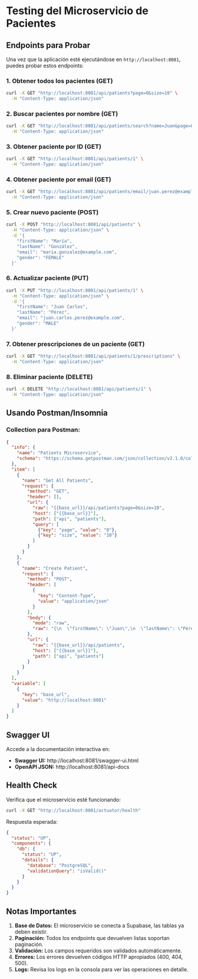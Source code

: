 # Testing del Microservicio de Pacientes

## Endpoints para Probar

Una vez que la aplicación esté ejecutándose en `http://localhost:8081`, puedes probar estos endpoints:

### 1. Obtener todos los pacientes (GET)
```bash
curl -X GET "http://localhost:8081/api/patients?page=0&size=10" \
  -H "Content-Type: application/json"
```

### 2. Buscar pacientes por nombre (GET)
```bash
curl -X GET "http://localhost:8081/api/patients/search?name=Juan&page=0&size=10" \
  -H "Content-Type: application/json"
```

### 3. Obtener paciente por ID (GET)
```bash
curl -X GET "http://localhost:8081/api/patients/1" \
  -H "Content-Type: application/json"
```

### 4. Obtener paciente por email (GET)
```bash
curl -X GET "http://localhost:8081/api/patients/email/juan.perez@example.com" \
  -H "Content-Type: application/json"
```

### 5. Crear nuevo paciente (POST)
```bash
curl -X POST "http://localhost:8081/api/patients" \
  -H "Content-Type: application/json" \
  -d '{
    "firstName": "María",
    "lastName": "González",
    "email": "maria.gonzalez@example.com",
    "gender": "FEMALE"
  }'
```

### 6. Actualizar paciente (PUT)
```bash
curl -X PUT "http://localhost:8081/api/patients/1" \
  -H "Content-Type: application/json" \
  -d '{
    "firstName": "Juan Carlos",
    "lastName": "Pérez",
    "email": "juan.carlos.perez@example.com",
    "gender": "MALE"
  }'
```

### 7. Obtener prescripciones de un paciente (GET)
```bash
curl -X GET "http://localhost:8081/api/patients/1/prescriptions" \
  -H "Content-Type: application/json"
```

### 8. Eliminar paciente (DELETE)
```bash
curl -X DELETE "http://localhost:8081/api/patients/1" \
  -H "Content-Type: application/json"
```

## Usando Postman/Insomnia

### Collection para Postman:

```json
{
  "info": {
    "name": "Patients Microservice",
    "schema": "https://schema.getpostman.com/json/collection/v2.1.0/collection.json"
  },
  "item": [
    {
      "name": "Get All Patients",
      "request": {
        "method": "GET",
        "header": [],
        "url": {
          "raw": "{{base_url}}/api/patients?page=0&size=10",
          "host": ["{{base_url}}"],
          "path": ["api", "patients"],
          "query": [
            {"key": "page", "value": "0"},
            {"key": "size", "value": "10"}
          ]
        }
      }
    },
    {
      "name": "Create Patient",
      "request": {
        "method": "POST",
        "header": [
          {
            "key": "Content-Type",
            "value": "application/json"
          }
        ],
        "body": {
          "mode": "raw",
          "raw": "{\n  \"firstName\": \"Juan\",\n  \"lastName\": \"Pérez\",\n  \"email\": \"juan.perez@example.com\",\n  \"gender\": \"MALE\"\n}"
        },
        "url": {
          "raw": "{{base_url}}/api/patients",
          "host": ["{{base_url}}"],
          "path": ["api", "patients"]
        }
      }
    }
  ],
  "variable": [
    {
      "key": "base_url",
      "value": "http://localhost:8081"
    }
  ]
}
```

## Swagger UI

Accede a la documentación interactiva en:
- **Swagger UI:** http://localhost:8081/swagger-ui.html
- **OpenAPI JSON:** http://localhost:8081/api-docs

## Health Check

Verifica que el microservicio esté funcionando:
```bash
curl -X GET "http://localhost:8081/actuator/health"
```

Respuesta esperada:
```json
{
  "status": "UP",
  "components": {
    "db": {
      "status": "UP",
      "details": {
        "database": "PostgreSQL",
        "validationQuery": "isValid()"
      }
    }
  }
}
```

## Notas Importantes

1. **Base de Datos:** El microservicio se conecta a Supabase, las tablas ya deben existir.
2. **Paginación:** Todos los endpoints que devuelven listas soportan paginación.
3. **Validación:** Los campos requeridos son validados automáticamente.
4. **Errores:** Los errores devuelven códigos HTTP apropiados (400, 404, 500).
5. **Logs:** Revisa los logs en la consola para ver las operaciones en detalle.